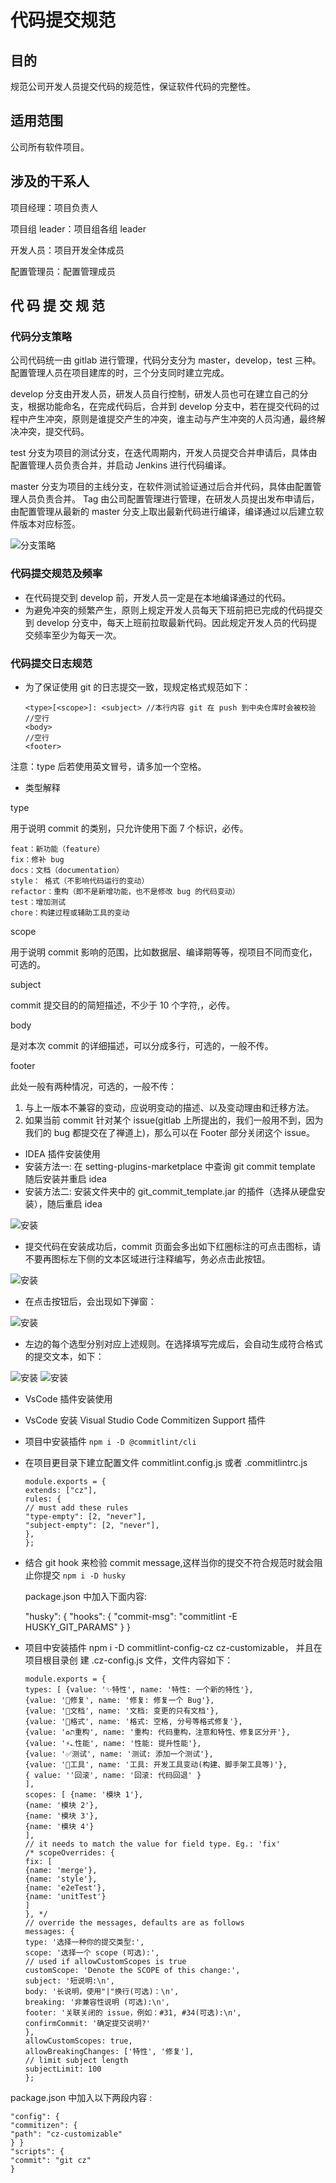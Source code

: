 <!--
 * @Descripttion:  代码提交规范
 * @Author: zmlxsg
 * @Date: 2021-08-23 10:39:34
 * @LastEditors: zmlxsg
 * @LastEditTime: 2021-08-30 10:00:19
-->

# 代码提交规范

## 目的

规范公司开发人员提交代码的规范性，保证软件代码的完整性。

## 适用范围

公司所有软件项目。

## 涉及的干系人

项目经理：项目负责人

项目组 leader：项目组各组 leader

开发人员：项目开发全体成员

配置管理员：配置管理成员

## 代 码 提 交 规 范

### 代码分支策略

公司代码统一由 gitlab 进行管理，代码分支分为 master，develop，test 三种。配置管理人员在项目建库的时，三个分支同时建立完成。

develop 分支由开发人员，研发人员自行控制，研发人员也可在建立自己的分支，根据功能命名，在完成代码后，合并到 develop 分支中，若在提交代码的过程中产生冲突，原则是谁提交产生的冲突，谁主动与产生冲突的人员沟通，最终解决冲突，提交代码。

test 分支为项目的测试分支，在迭代周期内，开发人员提交合并申请后，具体由配置管理人员负责合并，并启动 Jenkins 进行代码编译。

master 分支为项目的主线分支，在软件测试验证通过后合并代码，具体由配置管理人员负责合并。
Tag 由公司配置管理进行管理，在研发人员提出发布申请后，由配置管理从最新的 master 分支上取出最新代码进行编译，编译通过以后建立软件版本对应标签。

![分支策略](../img/submit-1.png)

### 代码提交规范及频率

* 在代码提交到 develop 前，开发人员一定是在本地编译通过的代码。
* 为避免冲突的频繁产生，原则上规定开发人员每天下班前把已完成的代码提交到 develop 分支中，每天上班前拉取最新代码。因此规定开发人员的代码提交频率至少为每天一次。

### 代码提交日志规范

* 为了保证使用 git 的日志提交一致，现规定格式规范如下：

      <type>[<scope>]: <subject> //本行内容 git 在 push 到中央仓库时会被校验
      //空行
      <body>
      //空行
      <footer>

注意：type 后若使用英文冒号，请多加一个空格。

* 类型解释

type

用于说明 commit 的类别，只允许使用下面 7 个标识，必传。

    feat：新功能（feature）
    fix：修补 bug
    docs：文档（documentation）
    style： 格式（不影响代码运行的变动）
    refactor：重构（即不是新增功能，也不是修改 bug 的代码变动）
    test：增加测试
    chore：构建过程或辅助工具的变动

scope

用于说明 commit 影响的范围，比如数据层、编译期等等，视项目不同而变化，可选的。

subject

commit 提交目的的简短描述，不少于 10 个字符,，必传。

body

是对本次 commit 的详细描述，可以分成多行，可选的，一般不传。

footer

此处一般有两种情况，可选的，一般不传：

1. 与上一版本不兼容的变动，应说明变动的描述、以及变动理由和迁移方法。
2. 如果当前 commit 针对某个 issue(gitlab 上所提出的，我们一般用不到，因为我们的 bug 都提交在了禅道上)，那么可以在 Footer 部分关闭这个 issue。

* IDEA 插件安装使用
* 安装方法一: 在 setting-plugins-marketplace 中查询 git commit template 随后安装并重启 idea
* 安装方法二: 安装文件夹中的 git_commit_template.jar 的插件（选择从硬盘安装），随后重启 idea

![安装](../img/submit-2.png)

* 提交代码在安装成功后，commit 页面会多出如下红圈标注的可点击图标，请不要再图标左下侧的文本区域进行注释编写，务必点击此按钮。

![安装](../img/submit-3.png)

* 在点击按钮后，会出现如下弹窗：

![安装](../img/submit-4.png)

* 左边的每个选型分别对应上述规则。在选择填写完成后，会自动生成符合格式的提交文本，如下：

![安装](../img/submit-5.png)
![安装](../img/submit-6.png)

* VsCode 插件安装使用
* VsCode 安装 Visual Studio Code Commitizen Support 插件
* 项目中安装插件 `npm i -D @commitlint/cli`
* 在项目更目录下建立配置文件 commitlint.config.js 或者 .commitlintrc.js

      module.exports = {
      extends: ["cz"],
      rules: {
      // must add these rules
      "type-empty": [2, "never"],
      "subject-empty": [2, "never"],
      },
      };

* 结合 git hook 来检验 commit message,这样当你的提交不符合规范时就会阻止你提交 `npm i -D husky`

  package.json 中加入下面内容:

  "husky": {
  "hooks": {
  "commit-msg": "commitlint -E HUSKY_GIT_PARAMS"
  } }

* 项目中安装插件 npm i -D commitlint-config-cz cz-customizable， 并且在项目根目录创
建 .cz-config.js 文件，文件内容如下：

      module.exports = {
      types: [ {value: '✨特性', name: '特性: 一个新的特性'},
      {value: '🐛修复', name: '修复: 修复一个 Bug'},
      {value: '📝文档', name: '文档: 变更的只有文档'},
      {value: '💄格式', name: '格式: 空格, 分号等格式修复'},
      {value: '♻ת重构', name: '重构: 代码重构，注意和特性、修复区分开'},
      {value: '⚡؎性能', name: '性能: 提升性能'},
      {value: '✅测试', name: '测试: 添加一个测试'},
      {value: '🔧工具', name: '工具: 开发工具变动(构建、脚手架工具等)'},
      { value: ''回滚', name: '回滚: 代码回退' }
      ],
      scopes: [ {name: '模块 1'},
      {name: '模块 2'},
      {name: '模块 3'},
      {name: '模块 4'}
      ],
      // it needs to match the value for field type. Eg.: 'fix'
      /* scopeOverrides: {
      fix: [
      {name: 'merge'},
      {name: 'style'},
      {name: 'e2eTest'},
      {name: 'unitTest'}
      ]
      }, */
      // override the messages, defaults are as follows
      messages: {
      type: '选择一种你的提交类型:',
      scope: '选择一个 scope (可选):',
      // used if allowCustomScopes is true
      customScope: 'Denote the SCOPE of this change:',
      subject: '短说明:\n',
      body: '长说明，使用"|"换行(可选)：\n',
      breaking: '非兼容性说明 (可选):\n',
      footer: '关联关闭的 issue，例如：#31, #34(可选):\n',
      confirmCommit: '确定提交说明?'
      },
      allowCustomScopes: true,
      allowBreakingChanges: ['特性', '修复'],
      // limit subject length
      subjectLimit: 100
      };

package.json 中加入以下两段内容 :

    "config": {
    "commitizen": {
    "path": "cz-customizable"
    } }
    "scripts": {
    "commit": "git cz"
    }
